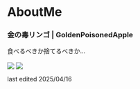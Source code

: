 # AboutMe
### 金の毒リンゴ | GoldenPoisonedApple
食べるべきか捨てるべきか...

<div class="info-img-container">
  <img  align="center"  src="https://github-readme-stats.vercel.app/api?username=GoldenPoisonedApple&count_private=true" />
  <img align="center" src="https://github-readme-stats.vercel.app/api/top-langs?username=GoldenPoisonedApple&show_icons=true&locale=en&layout=compact" />
</div>

last edited 2025/04/16
